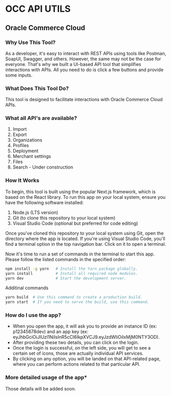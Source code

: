 # OCC API UTILS

## Oracle Commerce Cloud

### Why Use This Tool?
As a developer, it's easy to interact with REST APIs using tools like Postman, SoapUI, Swagger, and others. However, the same may not be the case for everyone. That's why we built a UI-based API tool that simplifies interactions with APIs. All you need to do is click a few buttons and provide some inputs.

### What Does This Tool Do?
This tool is designed to facilitate interactions with Oracle Commerce Cloud APIs.

### What all API's are available?
1. Import
2. Export
3. Organizations
4. Profiles
5. Deployment
6. Merchant settings
7. Files
8. Search - Under construction

### How It Works
To begin, this tool is built using the popular Next.js framework, which is based on the React library. To run this app on your local system, ensure you have the following software installed:

1. Node.js (LTS version)
2. Git (to clone this repository to your local system)
3. Visual Studio Code (optional but preferred for code editing)

Once you've cloned this repository to your local system using Git, open the directory where the app is located. If you're using Visual Studio Code, you'll find a terminal option in the top navigation bar. Click on it to open a terminal.

Now it's time to run a set of commands in the terminal to start this app. Please follow the listed commands in the specified order:

```bash
npm install -g yarn   # Install the Yarn package globally.
yarn install          # Install all required node modules.
yarn dev              # Start the development server.
```

Additinal commands
```bash
yarn build  # Use this command to create a production build.
yarn start  # If you need to serve the build, use this command.
```

### How do I use the app?

* When you open the app, it will ask you to provide an instance ID (ex: p12345678dev) and an app key (ex: eyJhbGciOiJIUzI1NiIsInR5cCI6IkpXVCJ9.eyJzdWIiOiIxMjM0NTY3OD).
* After providing these two details, you can click on the login.
* Once the login is successful, on the left side, you will get to see a certain set of icons, those are actually individual API services.
* By clicking on any option, you will be landed on that API-related page, where you can perform actions related to that particular API.
  
### More detailed usage of the app* 
Those details will be added soon.
